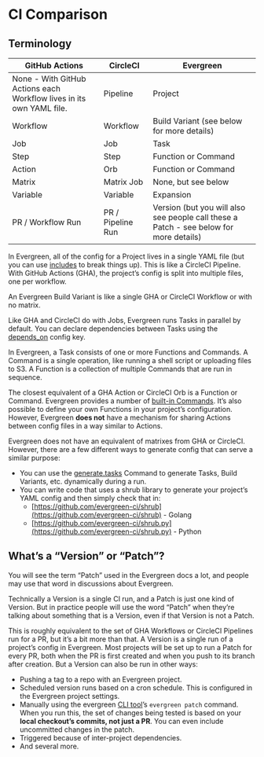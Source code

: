 # CI Comparison

## Terminology

| GitHub Actions | CircleCI | Evergreen |
| -------------- | -------- | --------- |
| None - With GitHub Actions each Workflow lives in its own YAML file. | Pipeline | Project |
| Workflow | Workflow | Build Variant (see below for more details) |
| Job | Job | Task |
| Step | Step | Function or Command |
| Action | Orb | Function or Command |
| Matrix | Matrix Job | None, but see below |
| Variable | Variable | Expansion |
| PR / Workflow Run | PR / Pipeline Run | Version (but you will also see people call these a Patch - see below for more details) |

In Evergreen, all of the config for a Project lives in a single YAML file (but you can use [includes](Project-Configuration/Project-Configuration-Files#include) to break things up). This is like a CircleCI Pipeline. With GitHub Actions (GHA), the project’s config is split into multiple files, one per workflow.

An Evergreen Build Variant is like a single GHA or CircleCI Workflow or with no matrix.

Like GHA and CircleCI do with Jobs, Evergreen runs Tasks in parallel by default. You can declare dependencies between Tasks using the [depends_on](Project-Configuration/Project-Configuration-Files#task-dependencies) config key.

In Evergreen, a Task consists of one or more Functions and Commands. A Command is a single operation, like running a shell script or uploading files to S3. A Function is a collection of multiple Commands that are run in sequence.

The closest equivalent of a GHA Action or CircleCI Orb is a Function or Command. Evergreen provides a number of [built-in Commands](Project-Configuration/Project-Commands). It’s also possible to define your own Functions in your project’s configuration. However, Evergreen **does not** have a mechanism for sharing Actions between config files in a way similar to Actions.

Evergreen does not have an equivalent of matrixes from GHA or CircleCI. However, there are a few different ways to generate config that can serve a similar purpose:

- You can use the [generate.tasks](Project-Configuration/Project-Commands#generatetasks) Command to generate Tasks, Build Variants, etc. dynamically during a run.
- You can write code that uses a shrub library to generate your project’s YAML config and then simply check that in:
  - [https://github.com/evergreen-ci/shrub](https://github.com/evergreen-ci/shrub) - Golang
  - [https://github.com/evergreen-ci/shrub.py](https://github.com/evergreen-ci/shrub.py) - Python

## What’s a “Version” or “Patch”?

You will see the term “Patch” used in the Evergreen docs a lot, and people may use that word in discussions about Evergreen.

Technically a Version is a single CI run, and a Patch is just one kind of Version. But in practice people will use the word “Patch” when they’re talking about something that is a Version, even if that Version is not a Patch.

This is roughly equivalent to the set of GHA Workflows or CircleCI Pipelines run for a PR, but it’s a bit more than that. A Version is a single run of a project’s config in Evergreen. Most projects will be set up to run a Patch for every PR, both when the PR is first created and when you push to its branch after creation. But a Version can also be run in other ways:

- Pushing a tag to a repo with an Evergreen project.
- Scheduled version runs based on a cron schedule. This is configured in the Evergreen project settings.
- Manually using the evergreen [CLI tool](CLI)’s `evergreen patch` command. When you run this, the set of changes being tested is based on your **local checkout’s commits, not just a PR**. You can  even include uncommitted changes in the patch.
- Triggered because of inter-project dependencies.
- And several more.
